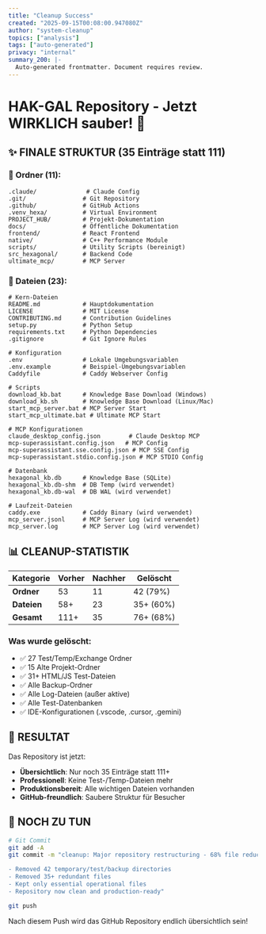 ```yaml
---
title: "Cleanup Success"
created: "2025-09-15T00:08:00.947080Z"
author: "system-cleanup"
topics: ["analysis"]
tags: ["auto-generated"]
privacy: "internal"
summary_200: |-
  Auto-generated frontmatter. Document requires review.
---
```


# HAK-GAL Repository - Jetzt WIRKLICH sauber! 🎉

## ✨ FINALE STRUKTUR (35 Einträge statt 111)

### 📁 Ordner (11):
```
.claude/              # Claude Config
.git/                # Git Repository
.github/             # GitHub Actions
.venv_hexa/          # Virtual Environment
PROJECT_HUB/         # Projekt-Dokumentation
docs/                # Öffentliche Dokumentation
frontend/            # React Frontend
native/              # C++ Performance Module
scripts/             # Utility Scripts (bereinigt)
src_hexagonal/       # Backend Code
ultimate_mcp/        # MCP Server
```

### 📄 Dateien (23):
```
# Kern-Dateien
README.md            # Hauptdokumentation
LICENSE              # MIT License
CONTRIBUTING.md      # Contribution Guidelines
setup.py             # Python Setup
requirements.txt     # Python Dependencies
.gitignore           # Git Ignore Rules

# Konfiguration
.env                 # Lokale Umgebungsvariablen
.env.example         # Beispiel-Umgebungsvariablen
Caddyfile            # Caddy Webserver Config

# Scripts
download_kb.bat      # Knowledge Base Download (Windows)
download_kb.sh       # Knowledge Base Download (Linux/Mac)
start_mcp_server.bat # MCP Server Start
start_mcp_ultimate.bat # Ultimate MCP Start

# MCP Konfigurationen
claude_desktop_config.json        # Claude Desktop MCP
mcp-superassistant.config.json   # MCP Config
mcp-superassistant.sse.config.json # MCP SSE Config
mcp-superassistant.stdio.config.json # MCP STDIO Config

# Datenbank
hexagonal_kb.db      # Knowledge Base (SQLite)
hexagonal_kb.db-shm  # DB Temp (wird verwendet)
hexagonal_kb.db-wal  # DB WAL (wird verwendet)

# Laufzeit-Dateien
caddy.exe            # Caddy Binary (wird verwendet)
mcp_server.jsonl     # MCP Server Log (wird verwendet)
mcp_server.log       # MCP Server Log (wird verwendet)
```

## 📊 CLEANUP-STATISTIK

| Kategorie | Vorher | Nachher | Gelöscht |
|-----------|---------|----------|-----------|
| **Ordner** | 53 | 11 | 42 (79%) |
| **Dateien** | 58+ | 23 | 35+ (60%) |
| **Gesamt** | 111+ | 35 | 76+ (68%) |

### Was wurde gelöscht:
- ✅ 27 Test/Temp/Exchange Ordner
- ✅ 15 Alte Projekt-Ordner
- ✅ 31+ HTML/JS Test-Dateien
- ✅ Alle Backup-Ordner
- ✅ Alle Log-Dateien (außer aktive)
- ✅ Alle Test-Datenbanken
- ✅ IDE-Konfigurationen (.vscode, .cursor, .gemini)

## 🎯 RESULTAT

Das Repository ist jetzt:
- **Übersichtlich**: Nur noch 35 Einträge statt 111+
- **Professionell**: Keine Test-/Temp-Dateien mehr
- **Produktionsbereit**: Alle wichtigen Dateien vorhanden
- **GitHub-freundlich**: Saubere Struktur für Besucher

## 📌 NOCH ZU TUN

```bash
# Git Commit
git add -A
git commit -m "cleanup: Major repository restructuring - 68% file reduction

- Removed 42 temporary/test/backup directories
- Removed 35+ redundant files
- Kept only essential operational files
- Repository now clean and production-ready"

git push
```

Nach diesem Push wird das GitHub Repository endlich übersichtlich sein!
